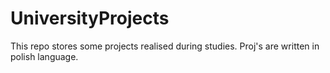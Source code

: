 # UniversityProjects
This repo stores some projects realised during studies. Proj's are written in polish language.
